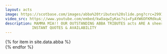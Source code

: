 ```yaml
---
layout: acts
image: https://scotbase.com/images/abba%20tributes%20slide.png?crc=299168474
video_src: https://www.youtube.com/embed/kwOaqwIyKas?si=FyAYW6OFKMdkuAjb
description: MAMMA MIA!! OUR OUTSTANDING ABBA TRIBUTES acts ARE A sheer DELIGHT. YOUR DANCE-FLOOR IS GUARANTEED TO BE JUMPING AS THEY PERFORM ALL THE HITS MADE FAMOUS BY THE SWEDISH POP STARS. dance your way into the SevenTIES AND BOOK An abba TRIBUTE FOR A NOSTALGIC EVENING OF THE swedish MUSIC THAT SWEPT THE WORLD. <hr>
            INSTANT QUOTES & AVAILABILITY
---
```


<div class="row mt-4">
  {% for item in site.data.abba %}
    <div class="col-md-4 mb-5">
      <div class="card border-0 shadow h-100">
        <a href="/acts/{{ item.title | slugify }}">
          <img class="card-img-top" src="{{ item.image_src }}" alt="" />
        </a>
      </div>
    </div>
  {% endfor %}
</div>
